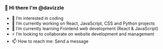 ### 👋 Hi there I'm @davizzle
- 👀 I’m interested in coding
- 🔭 I’m currently working on React, JavaScript, CSS and Python projects 
- 🌱 I’m currently learning Frontend web development (React & JavaScript)
- ⚡ I’m looking to collaborate on website development and management
- 📫 How to reach me: Send a message


<!--
**davizzle/davizzle** is a ✨ _special_ ✨ repository because its `README.md` (this file) appears on your GitHub profile.
- 🤔 I’m looking for help with ...
- 💬 Ask me about ...
- 😄 Pronouns: ...
- ⚡ Fun fact: 
- 👯
- 💞️
-->
